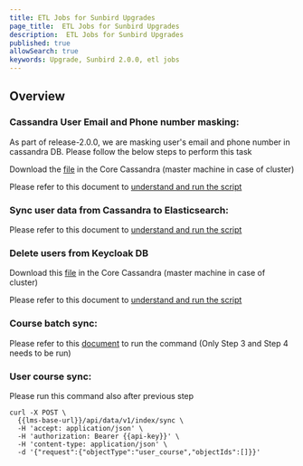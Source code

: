 ```yaml
---
title: ETL Jobs for Sunbird Upgrades
page_title:  ETL Jobs for Sunbird Upgrades
description:  ETL Jobs for Sunbird Upgrades
published: true
allowSearch: true
keywords: Upgrade, Sunbird 2.0.0, etl jobs
---
```


## Overview

### Cassandra User Email and Phone number masking:

As part of release-2.0.0, we are masking user's email and phone number in cassandra DB. Please follow the below steps to perform this task

Download the [file](https://github.com/project-sunbird/sunbird-utils/blob/release-2.0.0/cassandra-migration-etl/r1.15/maskEmailPhoneMigrationBin.zip) in the Core Cassandra (master machine in case of cluster)

Please refer to this document to [understand and run the script](https://github.com/project-sunbird/sunbird.org-docs/blob/b823b9b7e17758241095a869c221592bf11bb560/developer-docs/installation/mask_user_email_phone_migration.md)

### Sync user data from Cassandra to Elasticsearch:

Please refer to this document to [understand and run the script](https://github.com/project-sunbird/sunbird.org-docs/blob/master/developer-docs/installation/sync_user.md)

### Delete users from Keycloak DB

Download this [file](https://github.com/project-sunbird/sunbird-utils/blob/release-2.0.0/cassandra-migration-etl/r1.15/DeleteKeycloakUserBin.zip) in the Core Cassandra (master machine in case of cluster)

Please refer to this document to [understand and run the script](https://github.com/project-sunbird/sunbird.org-docs/blob/b823b9b7e17758241095a869c221592bf11bb560/developer-docs/installation/delete_keycloak_users)


### Course batch sync:

Please refer to this [document](https://github.com/manzarul/sunbird.org-docs/blob/e6caf3226dbe8173c93becf6679529ba850c3900/developer-docs/configuring_sunbird/elasticsearch_static_mapping_course_batch) to run the command (Only Step 3 and Step 4 needs to be run)


### User course sync:

Please run this command also after previous step

    curl -X POST \
      {{lms-base-url}}/api/data/v1/index/sync \
      -H 'accept: application/json' \
      -H 'authorization: Bearer {{api-key}}' \
      -H 'content-type: application/json' \
      -d '{"request":{"objectType":"user_course","objectIds":[]}}'